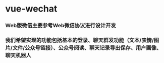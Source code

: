 # vue-wechat
### Web版微信主要参考Web微信协议进行设计开发

### 我们希望实现的功能包括基本的登录、聊天群发功能（文本/表情/图片/文件/公众号链接）、公众号阅读、聊天记录导出保存、用户画像、聊天机器人
